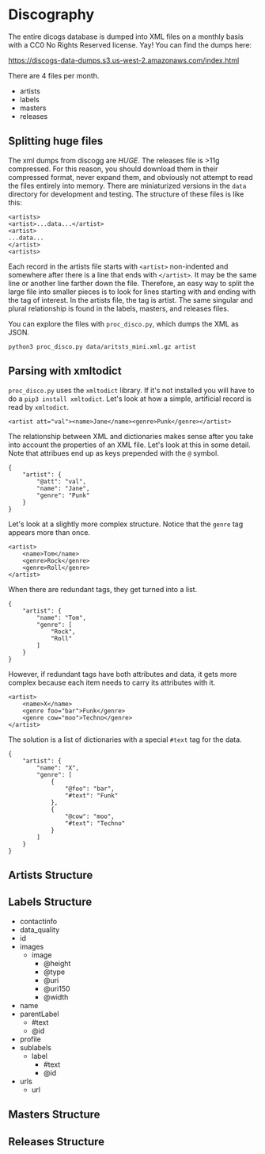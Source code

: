 Discography
===========

The entire dicogs database is dumped into XML files on a monthly basis with a
CC0 No Rights Reserved license. Yay! You can find the dumps here:

https://discogs-data-dumps.s3.us-west-2.amazonaws.com/index.html

There are 4 files per month. 

+ artists
+ labels
+ masters
+ releases

## Splitting huge files ##

The xml dumps from discogg are *HUGE*. The releases file is >11g compressed.
For this reason, you should download them in their compressed format, never
expand them, and obviously not attempt to read the files entirely into memory.
There are miniaturized versions in the `data` directory for development and
testing. The structure of these files is like this:

```
<artists>
<artist>...data...</artist>
<artist>
...data...
</artist>
<artists>
```

Each record in the artists file starts with `<artist>` non-indented and
somewhere after there is a line that ends with `</artist>`. It may be the same
line or another line farther down the file. Therefore, an easy way to split the
large file into smaller pieces is to look for lines starting with and ending
with the tag of interest. In the artists file, the tag is artist. The same
singular and plural relationship is found in the labels, masters, and releases
files.

You can explore the files with `proc_disco.py`, which dumps the XML as JSON.

```
python3 proc_disco.py data/aritsts_mini.xml.gz artist
```

## Parsing with xmltodict ##

`proc_disco.py` uses the `xmltodict` library. If it's not installed you will
have to do a `pip3 install xmltodict`. Let's look at how a simple, artificial
record is read by `xmltodict`.

```
<artist att="val"><name>Jane</name><genre>Punk</genre></artist>
```

The relationship between XML and dictionaries makes sense after you take into
account the properties of an XML file. Let's look at this in some detail. Note
that attribues end up as keys prepended with the `@` symbol.

```
{
    "artist": {
        "@att": "val",
        "name": "Jane",
        "genre": "Punk"
    }
}
```

Let's look at a slightly more complex structure. Notice that the `genre` tag
appears more than once.

```
<artist>
	<name>Tom</name>
	<genre>Rock</genre>
	<genre>Roll</genre>
</artist>
```

When there are redundant tags, they get turned into a list.

```
{
    "artist": {
        "name": "Tom",
        "genre": [
            "Rock",
            "Roll"
        ]
    }
}
```

However, if redundant tags have both attributes and data, it gets more complex
because each item needs to carry its attributes with it.

```
<artist>
	<name>X</name>
	<genre foo="bar">Funk</genre>
	<genre cow="moo">Techno</genre>
</artist>
```

The solution is a list of dictionaries with a special `#text` tag for the data.

```
{
    "artist": {
        "name": "X",
        "genre": [
            {
                "@foo": "bar",
                "#text": "Funk"
            },
            {
                "@cow": "moo",
                "#text": "Techno"
            }
        ]
    }
}
```

## Artists Structure ##



## Labels Structure ##

+ contactinfo
+ data_quality
+ id
+ images
	+ image
		+ @height
		+ @type
		+ @uri
		+ @uri150
		+ @width
+ name
+ parentLabel
	+ #text
	+ @id
+  profile
+ sublabels
	+ label
		+ #text
		+ @id
+ urls
	+ url


## Masters Structure ##

## Releases Structure ##

